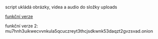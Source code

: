 script ukládá obrázky, videa a audio do složky uploads

<a href="http://b2018kratkr.delta-www.cz/upload_php/index.php">funkční verze</a>

funkční verze 2:
mu7hnh3uikwecvvnkula5qcuczreyt3thcjsdkwnk53daqzt2gvzsvad.onion
